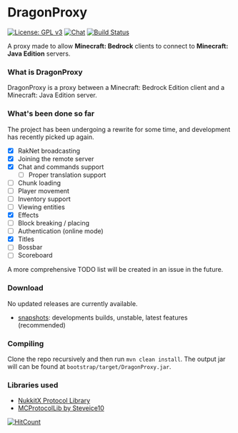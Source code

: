 # DragonProxy

[![License: GPL v3](https://img.shields.io/badge/License-GPL%20v3-blue.svg)](http://www.gnu.org/licenses/gpl-3.0)
[![Chat](https://img.shields.io/badge/chat-on%20discord-7289da.svg)](https://discord.gg/CmkxTz2)
[![Build Status](https://ci.codemc.org/buildStatus/icon?job=DragonetMC/DragonProxy)](https://ci.codemc.org/job/DragonetMC/job/DragonProxy/)

A proxy made to allow **Minecraft: Bedrock** clients to connect to **Minecraft: Java Edition** servers.

### What is DragonProxy
DragonProxy is a proxy between a Minecraft: Bedrock Edition client and a Minecraft: Java Edition server.

### What's been done so far
The project has been undergoing a rewrite for some time, and development has recently picked up again.

- [x] RakNet broadcasting
- [x] Joining the remote server
- [x] Chat and commands support
  - [ ] Proper translation support
- [ ] Chunk loading
- [ ] Player movement
- [ ] Inventory support
- [ ] Viewing entities
- [x] Effects
- [ ] Block breaking / placing
- [ ] Authentication (online mode)
- [x] Titles
- [ ] Bossbar
- [ ] Scoreboard

A more comprehensive TODO list will be created in an issue in the future.

### Download
No updated releases are currently available.
 - [snapshots](https://ci.codemc.org/job/DragonetMC/job/DragonProxy/lastSuccessfulBuild/artifact/target/): developments builds, unstable, latest features (recommended)

### Compiling
Clone the repo recursively and then run `mvn clean install`. The output jar will can be found at `bootstrap/target/DragonProxy.jar`.

### Libraries used
* [NukkitX Protocol Library](https://github.com/NukkitX/Protocol)
* [MCProtocolLib by Steveice10](https://github.com/Steveice10/MCProtocolLib)

  
[![HitCount](http://hits.dwyl.io/DragonetMC/DragonProxy.svg)](http://hits.dwyl.io/DragonetMC/DragonProxy)
